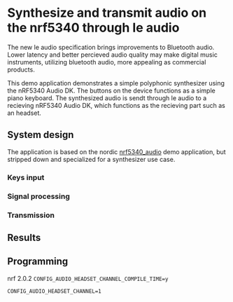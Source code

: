 # Synthesize and transmit audio on the nrf5340 through le audio
The new le audio specification brings improvements to Bluetooth audio. Lower latency and better percieved audio quality may make digital music instruments, utilizing bluetooth audio, more appealing as commercial products. 

This demo application demonstrates a simple polyphonic synthesizer using the nRF5340 Audio DK. The buttons on the device functions as a simple piano keyboard. The synthesized audio is sendt through le audio to a recieving nRF5340 Audio DK, which functions as the recieving part such as an headset.

## System design
The application is based on the nordic [nrf5340_audio](https://developer.nordicsemi.com/nRF_Connect_SDK/doc/latest/nrf/applications/nrf5340_audio/README.html) demo application, but stripped down and specialized for a synthesizer use case. 

### Keys input

### Signal processing

### Transmission

## Results

## Programming
nrf 2.0.2
`CONFIG_AUDIO_HEADSET_CHANNEL_COMPILE_TIME=y`

`CONFIG_AUDIO_HEADSET_CHANNEL=1`